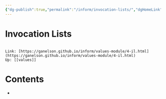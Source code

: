 ```yaml
---
{"dg-publish":true,"permalink":"/inform/invocation-lists/","dgHomeLink":true,"dgPassFrontmatter":false}
---
```


# Invocation Lists
```ad-info

Link: [https://ganelson.github.io/inform/values-module/4-il.html](https://ganelson.github.io/inform/values-module/4-il.html)
Up: [[values]]
```

# Contents
- 